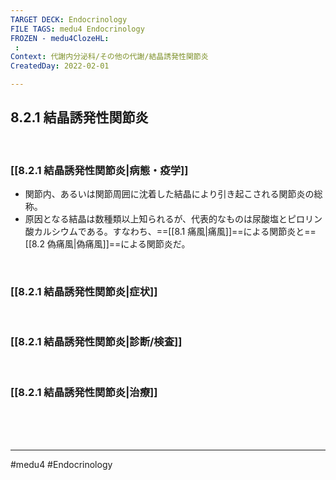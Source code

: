 ```yaml
---
TARGET DECK: Endocrinology
FILE TAGS: medu4 Endocrinology
FROZEN - medu4ClozeHL:
 : 
Context: 代謝内分泌科/その他の代謝/結晶誘発性関節炎
CreatedDay: 2022-02-01

---
```


## 8.2.1 結晶誘発性関節炎

<br>

### [[8.2.1 結晶誘発性関節炎|病態・疫学]]
* 関節内、あるいは関節周囲に沈着した結晶により引き起こされる関節炎の総称。 
* 原因となる結晶は数種類以上知られるが、代表的なものは尿酸塩とピロリン酸カルシウムである。すなわち、==[[8.1 痛風|痛風]]==による関節炎と==[[8.2 偽痛風|偽痛風]]==による関節炎だ。
 
<!--ID: 1656152856837-->


<br>

### [[8.2.1 結晶誘発性関節炎|症状]]


<br>

### [[8.2.1 結晶誘発性関節炎|診断/検査]]


<br>

### [[8.2.1 結晶誘発性関節炎|治療]]


<br><br><br>

---
#medu4 #Endocrinology 